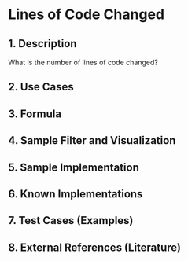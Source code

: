 # Lines of Code Changed

## 1. Description
What is the number of lines of code changed?

## 2. Use Cases

## 3. Formula

## 4. Sample Filter and Visualization

## 5. Sample Implementation

## 6. Known Implementations

## 7. Test Cases (Examples)

## 8. External References (Literature)
